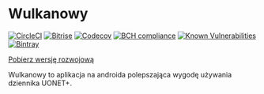 # Wulkanowy

[![CircleCI](https://img.shields.io/circleci/project/github/wulkanowy/wulkanowy/master.svg?style=flat-square)](https://circleci.com/gh/wulkanowy/wulkanowy)
[![Bitrise](https://img.shields.io/bitrise/daeff1893f3c8128/master.svg?token=Hjm1ACamk86JDeVVJHOeqQ&style=flat-square)](https://www.bitrise.io/app/daeff1893f3c8128)
[![Codecov](https://img.shields.io/codecov/c/github/wulkanowy/wulkanowy/master.svg?style=flat-square)](https://codecov.io/gh/wulkanowy/wulkanowy)
[![BCH compliance](https://bettercodehub.com/edge/badge/wulkanowy/wulkanowy?branch=master)](https://bettercodehub.com/)
[![Known Vulnerabilities](https://snyk.io/test/github/wulkanowy/wulkanowy/badge.svg?targetFile=app%2Fbuild.gradle&style=flat-square)](https://snyk.io/test/github/wulkanowy/wulkanowy?targetFile=app%2Fbuild.gradle)
[![Bintray](https://img.shields.io/bintray/v/wulkanowy/wulkanowy/api.svg?style=flat-square)](https://bintray.com/wulkanowy/wulkanowy/api)

[Pobierz wersję rozwojową](https://bitrise-redirector.herokuapp.com/v0.1/apps/daeff1893f3c8128/builds/master/artifacts/app-release-bitrise-signed.apk)

Wulkanowy to aplikacja na androida polepszająca wygodę używania dziennika UONET+.
